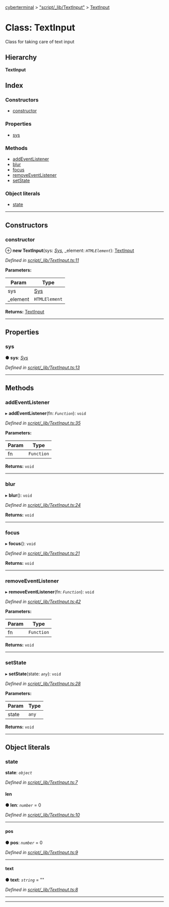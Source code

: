 [cyberterminal](../README.md) > ["script/_lib/TextInput"](../modules/_script__lib_textinput_.md) > [TextInput](../classes/_script__lib_textinput_.textinput.md)

# Class: TextInput

Class for taking care of text input

## Hierarchy

**TextInput**

## Index

### Constructors

* [constructor](_script__lib_textinput_.textinput.md#constructor)

### Properties

* [sys](_script__lib_textinput_.textinput.md#sys)

### Methods

* [addEventListener](_script__lib_textinput_.textinput.md#addeventlistener)
* [blur](_script__lib_textinput_.textinput.md#blur)
* [focus](_script__lib_textinput_.textinput.md#focus)
* [removeEventListener](_script__lib_textinput_.textinput.md#removeeventlistener)
* [setState](_script__lib_textinput_.textinput.md#setstate)

### Object literals

* [state](_script__lib_textinput_.textinput.md#state)

---

## Constructors

<a id="constructor"></a>

###  constructor

⊕ **new TextInput**(sys: *[Sys](../interfaces/_script__lib_sys_.sys.md)*, _element: *`HTMLElement`*): [TextInput](_script__lib_textinput_.textinput.md)

*Defined in [script/_lib/TextInput.ts:11](https://github.com/FantasyInternet/cyberterminal/blob/HEAD/src/script/_lib/TextInput.ts#L11)*

**Parameters:**

| Param | Type |
| ------ | ------ |
| sys | [Sys](../interfaces/_script__lib_sys_.sys.md) | 
| _element | `HTMLElement` | 

**Returns:** [TextInput](_script__lib_textinput_.textinput.md)

___

## Properties

<a id="sys"></a>

###  sys

**● sys**: *[Sys](../interfaces/_script__lib_sys_.sys.md)*

*Defined in [script/_lib/TextInput.ts:13](https://github.com/FantasyInternet/cyberterminal/blob/HEAD/src/script/_lib/TextInput.ts#L13)*

___

## Methods

<a id="addeventlistener"></a>

###  addEventListener

▸ **addEventListener**(fn: *`Function`*): `void`

*Defined in [script/_lib/TextInput.ts:35](https://github.com/FantasyInternet/cyberterminal/blob/HEAD/src/script/_lib/TextInput.ts#L35)*

**Parameters:**

| Param | Type |
| ------ | ------ |
| fn | `Function` | 

**Returns:** `void`

___
<a id="blur"></a>

###  blur

▸ **blur**(): `void`

*Defined in [script/_lib/TextInput.ts:24](https://github.com/FantasyInternet/cyberterminal/blob/HEAD/src/script/_lib/TextInput.ts#L24)*

**Returns:** `void`

___
<a id="focus"></a>

###  focus

▸ **focus**(): `void`

*Defined in [script/_lib/TextInput.ts:21](https://github.com/FantasyInternet/cyberterminal/blob/HEAD/src/script/_lib/TextInput.ts#L21)*

**Returns:** `void`

___
<a id="removeeventlistener"></a>

###  removeEventListener

▸ **removeEventListener**(fn: *`Function`*): `void`

*Defined in [script/_lib/TextInput.ts:42](https://github.com/FantasyInternet/cyberterminal/blob/HEAD/src/script/_lib/TextInput.ts#L42)*

**Parameters:**

| Param | Type |
| ------ | ------ |
| fn | `Function` | 

**Returns:** `void`

___
<a id="setstate"></a>

###  setState

▸ **setState**(state: *`any`*): `void`

*Defined in [script/_lib/TextInput.ts:28](https://github.com/FantasyInternet/cyberterminal/blob/HEAD/src/script/_lib/TextInput.ts#L28)*

**Parameters:**

| Param | Type |
| ------ | ------ |
| state | `any` | 

**Returns:** `void`

___

## Object literals

<a id="state"></a>

###  state

**state**: *`object`*

*Defined in [script/_lib/TextInput.ts:7](https://github.com/FantasyInternet/cyberterminal/blob/HEAD/src/script/_lib/TextInput.ts#L7)*

<a id="state.len"></a>

####  len

**● len**: *`number`* = 0

*Defined in [script/_lib/TextInput.ts:10](https://github.com/FantasyInternet/cyberterminal/blob/HEAD/src/script/_lib/TextInput.ts#L10)*

___
<a id="state.pos"></a>

####  pos

**● pos**: *`number`* = 0

*Defined in [script/_lib/TextInput.ts:9](https://github.com/FantasyInternet/cyberterminal/blob/HEAD/src/script/_lib/TextInput.ts#L9)*

___
<a id="state.text"></a>

####  text

**● text**: *`string`* = ""

*Defined in [script/_lib/TextInput.ts:8](https://github.com/FantasyInternet/cyberterminal/blob/HEAD/src/script/_lib/TextInput.ts#L8)*

___

___

